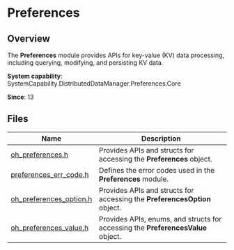 # Preferences
<!--Kit: ArkData-->
<!--Subsystem: DistributedDataManager-->
<!--Owner: @ding_dong_dong-->
<!--Designer: @ding_dong_dong-->
<!--Tester: @yippo; @logic42-->
<!--Adviser: @ge-yafang-->

## Overview

The **Preferences** module provides APIs for key-value (KV) data processing, including querying, modifying, and persisting KV data.

**System capability**: SystemCapability.DistributedDataManager.Preferences.Core

**Since**: 13

## Files

| Name                                                      | Description                                                        |
| ---------------------------------------------------------- | ------------------------------------------------------------ |
| [oh_preferences.h](capi-oh-preferences-h.md)               | Provides APIs and structs for accessing the **Preferences** object.                   |
| [preferences_err_code.h](capi-oh-preferences-err-code-h.md)   | Defines the error codes used in the **Preferences** module.                        |
| [oh_preferences_option.h](capi-oh-preferences-option-h.md) | Provides APIs and structs for accessing the **PreferencesOption** object.|
| [oh_preferences_value.h](capi-oh-preferences-value-h.md)   | Provides APIs, enums, and structs for accessing the **PreferencesValue** object.|
